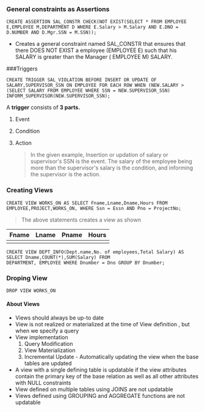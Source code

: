 ### General constraints as Assertions

```mariadb
CREATE ASSERTION SAL_CONSTR CHECK(NOT EXIST(SELECT * FROM EMPLOYEE E,EMPLOYEE M,DEPARTMENT D WHERE E.Salary > M.Salary AND E.DNO = D.NUMBER AND D.Mgr.SSN = M.SSN));
```

- Creates a general constraint named SAL_CONSTR that ensures that there DOES NOT EXIST a employee (EMPLOYEE E) such that his SALARY is greater than the Manager ( EMPLOYEE M) SALARY.

###Triggers

```mariadb
CREATE TRIGGER SAL_VIOLATION BEFORE INSERT OR UPDATE OF SALARY,SUPERVISOR_SSN ON EMPLOYEE FOR EACH ROW WHEN (NEW.SALARY >(SELECT SALARY FROM EMPLOYEE WHERE SSN = NEW.SUPERVISOR_SSN) INFORM_SUPERVISOR(NEW.SUPERVISOR_SSN);
```

A **trigger** consists of **3 parts.**

1. Event

2. Condition

3. Action

   > In the given example, Insertion or updation of salary or supervisor's SSN is the event. The salary of the employee being more than the supervisor's salary is the condition, and informing the supervisor is the action.

### Creating Views

```mariadb
CREATE VIEW WORKS_ON AS SELECT Fname,Lname,Dname,Hours FROM EMPLOYEE,PROJECT,WORKS_ON, WHERE Ssn = Essn AND Pno = ProjectNo;
```



> The above statements creates a view as shown 

| Fname | Lname | Pname | Hours |
| ----- | ----- | ----- | ----- |
|       |       |       |       |

```mariadb
CREATE VIEW DEPT_INFO(Dept.name,No. of employees,Total Salary) AS SELECT Dname,COUNT(*),SUM(Salary) FROM
DEPARTMENT, EMPLOYEE WHERE Dnumber = Dno GROUP BY Dnumber;
```

### Droping View

```mariadb
DROP VIEW WORKS_ON
```

#### About Views

- Views should always be up-to date
- View is not realized or materialized at the time of View definition , but when we specify a query 
- View implementation 
  1. Query Modification
  2. View Materialization
  3. Incremental Update - Automatically updating the view when the base tables are updated
- A view with a single defining table is updatable if the view attributes contain the primary key of the base relation as well as all other attributes with NULL constraints
- View defined on multiple tables using JOINS are not updatable
- Views defined using GROUPING and AGGREGATE functions are not updatable

